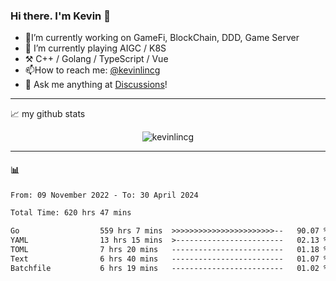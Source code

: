 ### Hi there. I'm Kevin 👋

- 🔭I’m currently working on GameFi, BlockChain, DDD, Game Server
- 🌱 I’m currently playing AIGC / K8S
-   :hammer_and_pick: C++ / Golang / TypeScript / Vue
- 📫How to reach me: [@kevinlincg](https://twitter.com/kevinlincg) 
-   :thought_balloon: Ask me anything at [Discussions](https://github.com/kevinlincg/kevinlincg/issues/new)!

---

📈 my github stats

<p align="center"> <img src="https://github-readme-stats-ouuan.vercel.app/api?username=kevinlincg&theme=dark&show_icons=true&count_private=true" alt="kevinlincg" />

---

#### :bar_chart: 

<!--START_SECTION:waka-->

```txt
From: 09 November 2022 - To: 30 April 2024

Total Time: 620 hrs 47 mins

Go                  559 hrs 7 mins  >>>>>>>>>>>>>>>>>>>>>>>--   90.07 %
YAML                13 hrs 15 mins  >------------------------   02.13 %
TOML                7 hrs 20 mins   -------------------------   01.18 %
Text                6 hrs 40 mins   -------------------------   01.07 %
Batchfile           6 hrs 19 mins   -------------------------   01.02 %
```

<!--END_SECTION:waka-->
